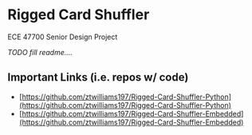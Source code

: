 # Rigged Card Shuffler

ECE 47700 Senior Design Project

*TODO fill readme....*

## Important Links (i.e. repos w/ code)
- [https://github.com/ztwilliams197/Rigged-Card-Shuffler-Python](https://github.com/ztwilliams197/Rigged-Card-Shuffler-Python)
- [https://github.com/ztwilliams197/Rigged-Card-Shuffler-Embedded](https://github.com/ztwilliams197/Rigged-Card-Shuffler-Embedded)
 
